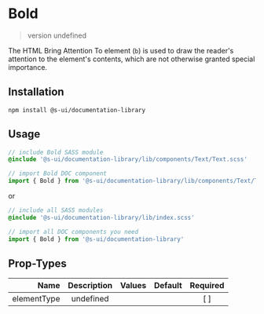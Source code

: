 # Bold
> version undefined

The HTML Bring Attention To element (`b`) is used to draw the reader&#39;s attention to the element&#39;s contents, which are not otherwise granted special importance.

## Installation
`npm install @s-ui/documentation-library`

## Usage
```scss
// include Bold SASS module
@include '@s-ui/documentation-library/lib/components/Text/Text.scss'
```

```js
// import Bold DOC component
import { Bold } from '@s-ui/documentation-library/lib/components/Text/Text.js'
```

or

```scss
// include all SASS modules
@include '@s-ui/documentation-library/lib/index.scss'
```

```js
// import all DOC components you need
import { Bold } from '@s-ui/documentation-library'
```

## Prop-Types

| Name | Description | Values  | Default | Required |
| ---: |:---:| ---:| ---: |:---: |
| elementType | undefined | | |  [ ]  |
